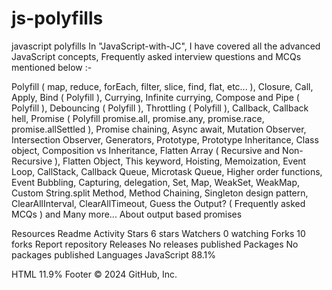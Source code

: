 # js-polyfills
javascript polyfills
In "JavaScript-with-JC", I have covered all the advanced JavaScript concepts, Frequently asked interview questions and MCQs mentioned below :-

Polyfill ( map, reduce, forEach, filter, slice, find, flat, etc... ),
Closure,
Call, Apply, Bind ( Polyfill ),
Currying, Infinite currying,
Compose and Pipe ( Polyfill ),
Debouncing ( Polyfill ),
Throttling ( Polyfill ),
Callback, Callback hell,
Promise ( Polyfill promise.all, promise.any, promise.race, promise.allSettled ),
Promise chaining,
Async await,
Mutation Observer,
Intersection Observer,
Generators,
Prototype, Prototype Inheritance,
Class object,
Composition vs Inheritance,
Flatten Array ( Recursive and Non-Recursive ),
Flatten Object,
This keyword,
Hoisting,
Memoization,
Event Loop, CallStack, Callback Queue, Microtask Queue,
Higher order functions,
Event Bubbling, Capturing, delegation,
Set, Map, WeakSet, WeakMap,
Custom String.split Method,
Method Chaining,
Singleton design pattern,
ClearAllInterval, ClearAllTimeout,
Guess the Output? ( Frequently asked MCQs ) and Many more...
About
output based promises

Resources
 Readme
 Activity
Stars
 6 stars
Watchers
 0 watching
Forks
 10 forks
Report repository
Releases
No releases published
Packages
No packages published
Languages
JavaScript
88.1%
 
HTML
11.9%
Footer
© 2024 GitHub, Inc.
